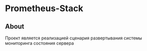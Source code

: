 # Prometheus-Stack
## About
Проект является реализацией сценария развертывания системы мониторинга состояния сервера
